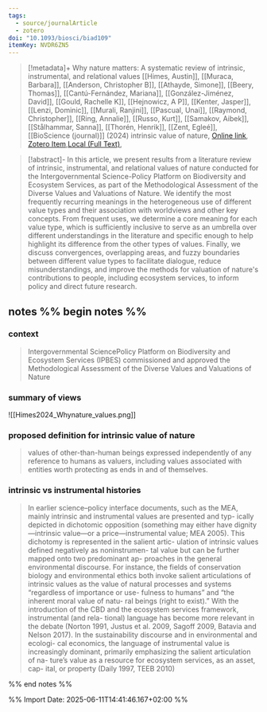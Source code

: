 ```yaml
---
tags:
  - source/journalArticle
  - zotero
doi: "10.1093/biosci/biad109"
itemKey: NVDR6ZN5
---
```

>[!metadata]+
> Why nature matters: A systematic review of intrinsic, instrumental, and relational values
> [[Himes, Austin]], [[Muraca, Barbara]], [[Anderson, Christopher B]], [[Athayde, Simone]], [[Beery, Thomas]], [[Cantú-Fernández, Mariana]], [[González-Jiménez, David]], [[Gould, Rachelle K]], [[Hejnowicz, A P]], [[Kenter, Jasper]], [[Lenzi, Dominic]], [[Murali, Ranjini]], [[Pascual, Unai]], [[Raymond, Christopher]], [[Ring, Annalie]], [[Russo, Kurt]], [[Samakov, Aibek]], [[Stålhammar, Sanna]], [[Thorén, Henrik]], [[Zent, Egleé]], 
> [[BioScience (journal)]] (2024)
> intrinsic value of nature, 
> [Online link](https://doi.org/10.1093/biosci/biad109), [Zotero Item](zotero://select/library/items/NVDR6ZN5),[Local (Full Text)](file://C:/Users/aburg/Documents/references/zotero/storage/DMYVZAXL/Himes2024_Whynature.pdf), 


>[!abstract]-
>In this article, we present results from a literature review of intrinsic, instrumental, and relational values of nature conducted for the Intergovernmental Science-Policy Platform on Biodiversity and Ecosystem Services, as part of the Methodological Assessment of the Diverse Values and Valuations of Nature. We identify the most frequently recurring meanings in the heterogeneous use of different value types and their association with worldviews and other key concepts. From frequent uses, we determine a core meaning for each value type, which is sufficiently inclusive to serve as an umbrella over different understandings in the literature and specific enough to help highlight its difference from the other types of values. Finally, we discuss convergences, overlapping areas, and fuzzy boundaries between different value types to facilitate dialogue, reduce misunderstandings, and improve the methods for valuation of nature's contributions to people, including ecosystem services, to inform policy and direct future research.

## notes %% begin notes %%
### context
>Intergovernmental SciencePolicy Platform on Biodiversity and Ecosystem Services (IPBES) commissioned and approved the Methodological Assessment of the Diverse Values and Valuations of Nature
### summary of views
![[Himes2024_Whynature_values.png]]
### proposed definition for intrinsic value of nature
> values of other-than-human beings expressed independently of any reference to humans as valuers, including values associated with entities worth protecting as ends in and of themselves.
### intrinsic vs instrumental histories
>In earlier science–policy interface documents, such as the MEA, mainly intrinsic and instrumental values are presented and typ- ically depicted in dichotomic opposition (something may either have dignity—intrinsic value—or a price—instrumental value; MEA 2005). This dichotomy is represented in the salient artic- ulation of intrinsic values defined negatively as noninstrumen- tal value but can be further mapped onto two predominant ap- proaches in the general environmental discourse. For instance, the fields of conservation biology and environmental ethics both invoke salient articulations of intrinsic values as the value of natural processes and systems “regardless of importance or use- fulness to humans” and “the inherent moral value of natu- ral beings (right to exist).” With the introduction of the CBD and the ecosystem services framework, instrumental (and rela- tional) language has become more relevant in the debate (Norton 1991, Justus et al. 2009, Sagoff 2009, Batavia and Nelson 2017). In the sustainability discourse and in environmental and ecologi- cal economics, the language of instrumental value is increasingly dominant, primarily emphasizing the salient articulation of na- ture’s value as a resource for ecosystem services, as an asset, cap- ital, or property (Daily 1997, TEEB 2010) 

%% end notes %%

%% Import Date: 2025-06-11T14:41:46.167+02:00 %%
